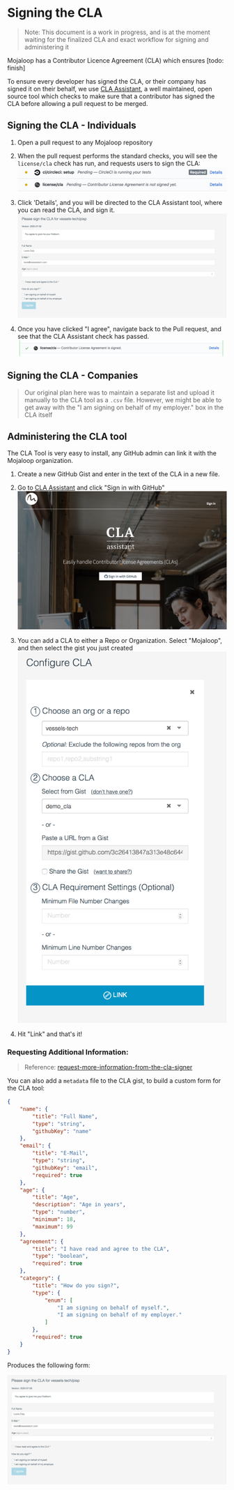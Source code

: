 # Signing the CLA

> Note: This document is a work in progress, and is at the moment waiting for the finalized CLA and exact workflow for signing and administering it

Mojaloop has a Contributor Licence Agreement (CLA) which ensures [todo: finish]

To ensure every developer has signed the CLA, or their company has signed it on their behalf, we use [CLA Assistant](https://cla-assistant.io/), a well maintained, open source tool which checks to make sure that a contributor has signed the CLA before allowing a pull request to be merged.

## Signing the CLA - Individuals

1. Open a pull request to any Mojaloop repository
2. When the pull request performs the standard checks, you will see the `license/cla` check has run, and requests users to sign the CLA:
![](./images/cla/cla_1.png)


3. Click 'Details', and you will be directed to the CLA Assistant tool, where you can read the CLA, and sign it.
![](./images/cla/cla_metadata.png)

4. Once you have clicked "I agree", navigate back to the Pull request, and see that the CLA Assistant check has passed.
![](./images/cla/cla_3.png)



## Signing the CLA - Companies

> Our original plan here was to maintain a separate list and upload it manually to the CLA tool as a `.csv` file. However, we might be able to get away with the "I am signing on behalf of my employer." box in the CLA itself

## Administering the CLA tool

The CLA Tool is very easy to install, any GitHub admin can link it with the Mojaloop organization.

1. Create a new GitHub Gist and enter in the text of the CLA in a new file.
2. Go to [CLA Assistant](https://cla-assistant.io/) and click "Sign in with GitHub"
![](./images/cla/admin_sign_in.png)

3. You can add a CLA to either a Repo or Organization. Select "Mojaloop", and then select the gist you just created
![](./images/cla/admin_configure.png)

4. Hit "Link" and that's it!


### Requesting Additional Information:

> Reference: [request-more-information-from-the-cla-signer](https://github.com/cla-assistant/cla-assistant#request-more-information-from-the-cla-signer)

You can also add a `metadata` file to the CLA gist, to build a custom form for the CLA tool:

```json
{
    "name": {
        "title": "Full Name",
        "type": "string",
        "githubKey": "name"
    },
    "email": {
        "title": "E-Mail",
        "type": "string",
        "githubKey": "email",
        "required": true
    },
    "age": {
        "title": "Age",
        "description": "Age in years",
        "type": "number",
        "minimum": 18,
        "maximum": 99
    },
    "agreement": {
        "title": "I have read and agree to the CLA",
        "type": "boolean",
        "required": true
    },
    "category": {
        "title": "How do you sign?",
        "type": {
            "enum": [
                "I am signing on behalf of myself.",
                "I am signing on behalf of my employer."
            ]
        },
        "required": true
    }
}
```

Produces the following form:

![](./images/cla/cla_metadata.png)

